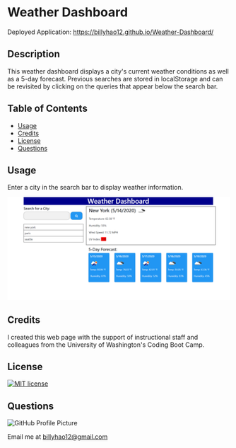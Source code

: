 # Weather Dashboard

Deployed Application: https://billyhao12.github.io/Weather-Dashboard/

## Description

This weather dashboard displays a city's current weather conditions as well as a 5-day forecast. Previous searches are stored in localStorage and can be revisited by clicking on the queries that appear below the search bar.

## Table of Contents

* [Usage](#usage)
* [Credits](#credits)
* [License](#license)
* [Questions](#questions)

## Usage

Enter a city in the search bar to display weather information.

![Screenshot](Assets/screenshot.png)

## Credits

I created this web page with the support of instructional staff and colleagues from the University of Washington's Coding Boot Camp.

## License

[![MIT license](https://img.shields.io/badge/License-MIT-blue.svg)](LICENSE)

## Questions

![GitHub Profile Picture](https://github.com/billyhao12.png)

Email me at <billyhao12@gmail.com>
